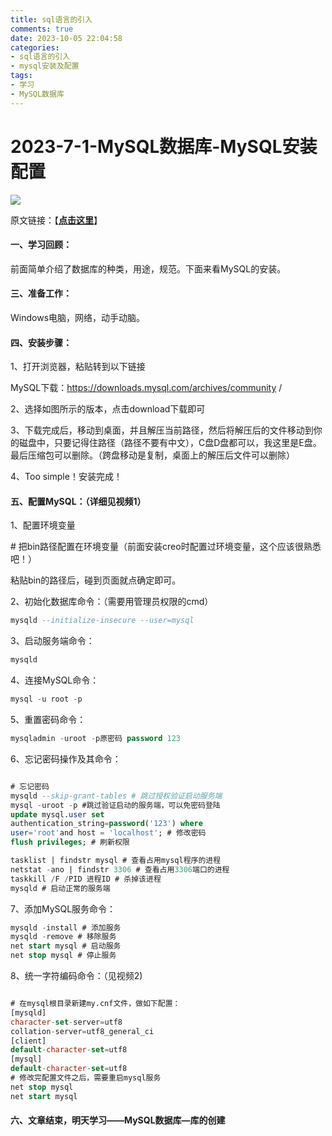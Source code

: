 ```yaml
---
title: sql语言的引入
comments: true
date: 2023-10-05 22:04:58
categories:
- sql语言的引入
- mysql安装及配置
tags:
- 学习
- MySQL数据库
---
```

# 2023-7-1-MySQL数据库-MySQL安装配置

![](https://cdn.pixabay.com/photo/2023/09/29/07/49/grassland-8283155_1280.jpg)

<!-- more -->
原文链接：【**[点击这里](https://mp.weixin.qq.com/s?__biz=MzkxODQ0Njg4OA==&mid=2247484729&idx=1&sn=f690d8280b491a34d237cb36edfb799b&chksm=c1b0737ef6c7fa68d91864d505ad4b6b2173b3dc0972e28a9b83c81d82460098334b8011111a&token=1886811740&lang=zh_CN#rd)**】

#### 一、学习回顾：

前面简单介绍了数据库的种类，用途，规范。下面来看MySQL的安装。

#### 三、准备工作：

Windows电脑，网络，动手动脑。

#### 四、安装步骤：

1、打开浏览器，粘贴转到以下链接

MySQL下载：https://downloads.mysql.com/archives/community /

2、选择如图所示的版本，点击download下载即可

3、下载完成后，移动到桌面，并且解压当前路径，然后将解压后的文件移动到你的磁盘中，只要记得住路径（路径不要有中文），C盘D盘都可以，我这里是E盘。最后压缩包可以删除。（跨盘移动是复制，桌面上的解压后文件可以删除）

4、Too simple！安装完成！

#### 五、配置MySQL：（详细见视频1）

1、配置环境变量

\# 把bin路径配置在环境变量（前面安装creo时配置过环境变量，这个应该很熟悉吧！）

粘贴bin的路径后，碰到页面就点确定即可。

2、初始化数据库命令：（需要用管理员权限的cmd）

```sql
mysqld --initialize-insecure --user=mysql
```

3、启动服务端命令：

```sql
mysqld
```

4、连接MySQL命令：

```sql
mysql -u root -p
```

5、重置密码命令：

```sql
mysqladmin -uroot -p原密码 password 123
```

6、忘记密码操作及其命令：

```sql

# 忘记密码
mysqld --skip-grant-tables # 跳过授权验证启动服务端
mysql -uroot -p #跳过验证启动的服务端，可以免密码登陆
update mysql.user set
authentication_string=password('123') where
user='root'and host = 'localhost'; # 修改密码
flush privileges; # 刷新权限

tasklist | findstr mysql # 查看占⽤mysql程序的进程
netstat -ano | findstr 3306 # 查看占⽤3306端⼝的进程
taskkill /F /PID 进程ID # 杀掉该进程
mysqld # 启动正常的服务端

```

7、添加MySQL服务命令：

```sql
mysqld -install # 添加服务
mysqld -remove # 移除服务
net start mysql # 启动服务
net stop mysql # 停⽌服务
```

8、统一字符编码命令：（见视频2)

```sql

# 在mysql根⽬录新建my.cnf⽂件，做如下配置：
[mysqld]
character-set-server=utf8
collation-server=utf8_general_ci
[client]
default-character-set=utf8
[mysql]
default-character-set=utf8
# 修改完配置⽂件之后，需要重启mysql服务
net stop mysql
net start mysql
```

#### 六、文章结束，明天学习——MySQL数据库—库的创建



